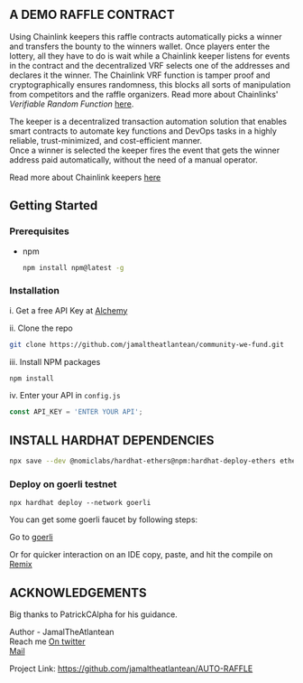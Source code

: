 ## A DEMO RAFFLE CONTRACT
Using Chainlink keepers this raffle contracts automatically picks a winner and transfers the bounty to the winners wallet.
Once players enter the lottery, all they have to do is wait while a Chainlink keeper listens for events in the contract and the decentralized VRF selects one of the addresses and declares it the winner. The Chainlink VRF function is tamper proof and cryptographically ensures randomness, this blocks all sorts of manipulation from competitors and the raffle organizers. Read more about Chainlinks' *Verifiable Random Function* [here](https://chain.link/vrf).
                                                                                                                                                                
The keeper is a decentralized transaction automation solution that enables smart contracts to automate key functions and DevOps tasks in a highly reliable, trust-minimized, and cost-efficient manner.                                                                                                                      
Once a winner is selected the keeper fires the event that gets the winner address paid automatically, without the need of a manual operator.                  
 
Read more about Chainlink keepers [here](https://docs.chain.link/docs/chainlink-keepers/introduction)
                                                     

## Getting Started
### Prerequisites
* npm
  ```sh
  npm install npm@latest -g
  ```
  
  
### Installation
  i. Get a free API Key at [Alchemy](https://alchemyapi.io)
  
  ii. Clone the repo
   ```sh
   git clone https://github.com/jamaltheatlantean/community-we-fund.git
   ```
   
  iii. Install NPM packages
   ```sh
   npm install
   ```
                                                                                                                                                           
   iv. Enter your API in `config.js`
   ```js
   const API_KEY = 'ENTER YOUR API';
   ```
   
   ## INSTALL HARDHAT DEPENDENCIES
```sh
npx save --dev @nomiclabs/hardhat-ethers@npm:hardhat-deploy-ethers ethers @nomiclabs/hardhat-etherscan @nomiclabs/hardhat-waffle chai ethereum-waffle hardhat hardhat-contract-sizer hardhat-deploy hardhat-gas-reporter prettier prettier-plugin-solidity solhint solidity-coverage dotenv
```
   
### Deploy on goerli testnet
  ```
  npx hardhat deploy --network goerli
  ```
  
  You can get some goerli faucet by following steps:
  
  Go to [goerli](https://goerlifaucet.com/)                                                                                                               

  Or for quicker interaction on an IDE copy, paste, and hit the compile on [Remix](https://Remix.ethereum.org)
  
  ## ACKNOWLEDGEMENTS
  Big thanks to PatrickCAlpha for his guidance.
  
  Author - JamalTheAtlantean                                                                                                                           
  Reach me [On twitter](https://twitter.com/ThatAtlantean)                                                                                                   
  [Mail](https://gmail.com/jamaltheatlantean)

  Project Link: https://github.com/jamaltheatlantean/AUTO-RAFFLE
